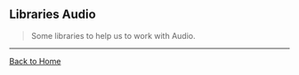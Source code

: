 ## Libraries Audio
> Some libraries to help us to work with Audio.

---
[Back to Home](https://github.com/willianjusten/awesome-audio-visualization)
